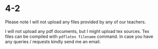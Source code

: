 # 4-2 

Please note I will not upload any files provided by any of our teachers.

I will not upload any pdf documents, but I might upload tex sources.
Tex files can be compiled with `pdflatex filename` command.
In case you have any queries / requests kindly send me an email.
